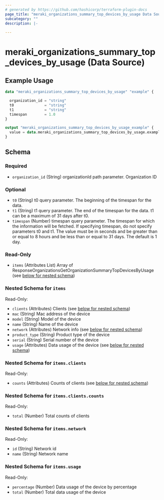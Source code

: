 ```yaml
---
# generated by https://github.com/hashicorp/terraform-plugin-docs
page_title: "meraki_organizations_summary_top_devices_by_usage Data Source - terraform-provider-meraki"
subcategory: ""
description: |-
  
---
```


# meraki_organizations_summary_top_devices_by_usage (Data Source)



## Example Usage

```terraform
data "meraki_organizations_summary_top_devices_by_usage" "example" {

  organization_id = "string"
  t0              = "string"
  t1              = "string"
  timespan        = 1.0
}

output "meraki_organizations_summary_top_devices_by_usage_example" {
  value = data.meraki_organizations_summary_top_devices_by_usage.example.items
}
```

<!-- schema generated by tfplugindocs -->
## Schema

### Required

- `organization_id` (String) organizationId path parameter. Organization ID

### Optional

- `t0` (String) t0 query parameter. The beginning of the timespan for the data.
- `t1` (String) t1 query parameter. The end of the timespan for the data. t1 can be a maximum of 31 days after t0.
- `timespan` (Number) timespan query parameter. The timespan for which the information will be fetched. If specifying timespan, do not specify parameters t0 and t1. The value must be in seconds and be greater than or equal to 8 hours and be less than or equal to 31 days. The default is 1 day.

### Read-Only

- `items` (Attributes List) Array of ResponseOrganizationsGetOrganizationSummaryTopDevicesByUsage (see [below for nested schema](#nestedatt--items))

<a id="nestedatt--items"></a>
### Nested Schema for `items`

Read-Only:

- `clients` (Attributes) Clients (see [below for nested schema](#nestedatt--items--clients))
- `mac` (String) Mac address of the device
- `model` (String) Model of the device
- `name` (String) Name of the device
- `network` (Attributes) Network info (see [below for nested schema](#nestedatt--items--network))
- `product_type` (String) Product type of the device
- `serial` (String) Serial number of the device
- `usage` (Attributes) Data usage of the device (see [below for nested schema](#nestedatt--items--usage))

<a id="nestedatt--items--clients"></a>
### Nested Schema for `items.clients`

Read-Only:

- `counts` (Attributes) Counts of clients (see [below for nested schema](#nestedatt--items--clients--counts))

<a id="nestedatt--items--clients--counts"></a>
### Nested Schema for `items.clients.counts`

Read-Only:

- `total` (Number) Total counts of clients



<a id="nestedatt--items--network"></a>
### Nested Schema for `items.network`

Read-Only:

- `id` (String) Network id
- `name` (String) Network name


<a id="nestedatt--items--usage"></a>
### Nested Schema for `items.usage`

Read-Only:

- `percentage` (Number) Data usage of the device by percentage
- `total` (Number) Total data usage of the device
